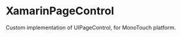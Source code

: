 XamarinPageControl
==================

Custom implementation of UIPageControl, for MonoTouch platform.
